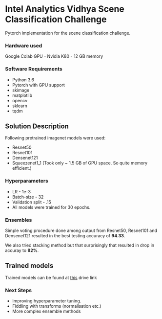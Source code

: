 # Intel Analytics Vidhya Scene Classification Challenge
Pytorch implementation for the scene classification challenge.

### Hardware used
Google Colab GPU - Nvidia K80 - 12 GB memory

### Software Requirements
* Python 3.6
* Pytorch with GPU support
* skimage
* matplotlib
* opencv
* sklearn
* tqdm

## Solution Description
Following pretrained imagenet models were used:
* Resnet50
* Resnet101
* Densenet121
* Squeezenet1_1 (Took only ~ 1.5 GB of GPU space. So quite memory efficient.)

### Hyperparameters
* LR - 1e-3
* Batch-size - 32
* Validation split - .15
* All models were trained for 30 epochs.
 
### Ensembles
Simple voting procedure done among output from Resnet50, Resnet101 and Densenet121 resulted in the best testing accuracy of **94.33**.
 
We also tried stacking method but that surprisingly that resulted in drop in accuray to **92%**.  
 
## Trained models
Trained models can be found at [this](https://drive.google.com/file/d/17Ggkkzi7dhHCbVj6773xI1AN82ydlD1B/view?usp=sharing) drive link

### Next Steps
* Improving hyperparameter tuning.
* Fiddling with transforms (normalisation etc.)
* More complex ensemble methods
